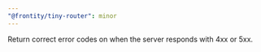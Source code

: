 ```yaml
---
"@frontity/tiny-router": minor
---
```


Return correct error codes on when the server responds with 4xx or 5xx.
